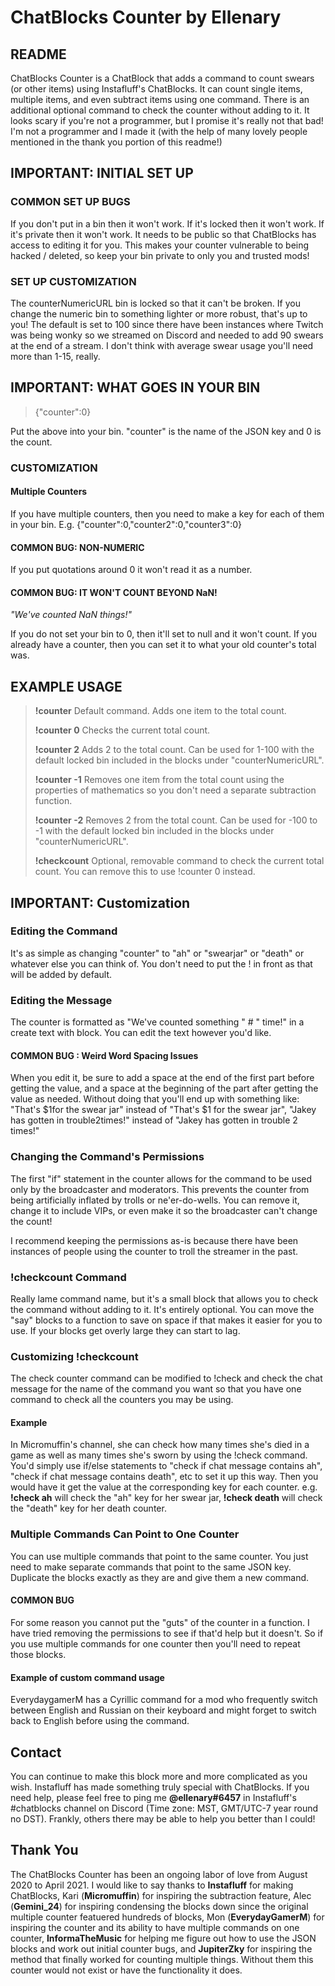 # ChatBlocks Counter by Ellenary
## README
ChatBlocks Counter is a ChatBlock that adds a command to count swears (or other items) using Instafluff's ChatBlocks. It can count single items, multiple items, and even subtract items using one command. There is an additional optional command to check the counter without adding to it. It looks scary if you're not a programmer, but I promise it's really not that bad! I'm not a programmer and I made it (with the help of many lovely people mentioned in the thank you portion of this readme!)
## IMPORTANT: INITIAL SET UP
### COMMON SET UP BUGS
If you don't put in a bin then it won't work. If it's locked then it won't work. If it's private then it won't work. It needs to be public so that ChatBlocks has access to editing it for you. This makes your counter vulnerable to being hacked / deleted, so keep your bin private to only you and trusted mods! 
### SET UP CUSTOMIZATION
The counterNumericURL bin is locked so that it can't be broken. If you change the numeric bin to something lighter or more robust, that's up to you! The default is set to 100 since there have been instances where Twitch was being wonky so we streamed on Discord and needed to add 90 swears at the end of a stream. I don't think with average swear usage you'll need more than 1-15, really.
## IMPORTANT: WHAT GOES IN YOUR BIN
>{"counter":0}

Put the above into your bin. "counter" is the name of the JSON key and 0 is the count.
### CUSTOMIZATION
#### Multiple Counters
If you have multiple counters, then you need to make a key for each of them in your bin. E.g. {"counter":0,"counter2":0,"counter3":0}
#### **COMMON BUG: NON-NUMERIC**
If you put quotations around 0 it won't read it as a number. 
#### **COMMON BUG: IT WON'T COUNT BEYOND NaN!**
*"We've counted NaN things!"* 

If you do not set your bin to 0, then it'll set to null and it won't count. If you already have a counter, then you can set it to what your old counter's total was.
## EXAMPLE USAGE
>**!counter**
>Default command. Adds one item to the total count.
>
>**!counter 0**
Checks the current total count.
>
>**!counter 2**
>Adds 2 to the total count. Can be used for 1-100 with the default locked bin included in the blocks under "counterNumericURL".
>
>**!counter -1**
>Removes one item from the total count using the properties of mathematics so you don't need a separate subtraction function.
>
>**!counter -2**
>Removes 2  from the total count. Can be used for -100 to -1 with the default locked bin included in the blocks under "counterNumericURL".
>
>**!checkcount**
Optional, removable command to check the current total count. You can remove this to use !counter 0 instead. 

## IMPORTANT: Customization
### Editing the Command
It's as simple as changing "counter" to "ah" or "swearjar" or "death" or whatever else you can think of. You don't need to put the ! in front as that will be added by default.
### Editing the Message 
The counter is formatted as "We've counted something " # " time!" in a create text with block. You can edit the text however you'd like. 

#### **COMMON BUG : Weird Word Spacing Issues**
When you edit it, be sure to add a space at the end of the first part before getting the value, and a space at the beginning of the part after getting the value as needed. Without doing that you'll end up with something like: "That's $1for the swear jar" instead of "That's $1 for the swear jar", "Jakey has gotten in trouble2times!" instead of "Jakey has gotten in trouble 2 times!" 
### Changing the Command's Permissions

The first "if" statement in the counter allows for the command to be used only by the broadcaster and moderators. This prevents the counter from being artificially inflated by trolls or ne'er-do-wells. You can remove it, change it to include VIPs, or even make it so the broadcaster can't change the count! 

I recommend keeping the permissions as-is because there have been instances of people using the counter to troll the streamer in the past. 

### !checkcount Command
Really lame command name, but it's a small block that allows you to check the command without adding to it. It's entirely optional. You can move the "say" blocks to a function to save on space if that makes it easier for you to use. If your blocks get overly large they can start to lag.
### Customizing !checkcount
The check counter command can be modified to !check and check the chat message for the name of the command you want so that you have one command to check all the counters you may be using.
#### Example
In Micromuffin's channel, she can check how many times she's died in a game as well as many times she's sworn by using the !check command. You'd simply use if/else statements to "check if chat message contains ah", "check if chat message contains death", etc to set it up this way. Then you would have it get the value at the corresponding key for each counter. e.g. **!check ah** will check the "ah" key for her swear jar, **!check death** will check the "death" key for her death counter.
### Multiple Commands Can Point to One Counter
You can use multiple commands that point to the same counter. You just need to make separate commands that point to the same JSON key. Duplicate the blocks exactly as they are and give them a new command.
#### **COMMON BUG** 
For some reason you cannot put the "guts" of the counter in a function. I have tried removing the permissions to see if that'd help but it doesn't. So if you use multiple commands for one counter then you'll need to repeat those blocks.

#### Example of custom command usage
EverydaygamerM has a Cyrillic command for a mod who frequently switch between English and Russian on their keyboard and might forget to switch back to English before using the command.

## Contact
You can continue to make this block more and more complicated as you wish. Instafluff has made something truly special with ChatBlocks. If you need help, please feel free to ping me **@ellenary#6457** in Instafluff's #chatblocks channel on Discord (Time zone: MST, GMT/UTC-7 year round no DST). Frankly, others there may be able to help you better than I could!
## Thank You
The ChatBlocks Counter has been an ongoing labor of love from August 2020 to April 2021. I would like to say thanks to **Instafluff** for making ChatBlocks, Kari (**Micromuffin**) for inspiring the subtraction feature, Alec (**Gemini_24**) for inspiring condensing the blocks down since the original multiple counter featuered hundreds of blocks, Mon (**EverydayGamerM**) for inspiring the counter and its ability to have multiple commands on one counter, **InformaTheMusic** for helping me figure out how to use the JSON blocks and work out initial counter bugs, and **JupiterZky** for inspiring the method that finally worked for counting multiple things. Without them this counter would not exist or have the functionality it does.